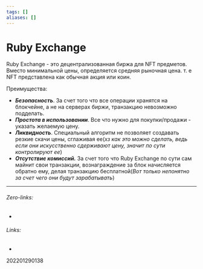 ```yaml
---
tags: []
aliases: []
---
```

# Ruby Exchange
Ruby Exchange - это децентрализованная биржа для NFT предметов. Вместо минимальной цены, определяется средняя рыночная цена. т. е NFT представлена как обычная акция или коин. 

Преимущества:
- ***Безопасность***. За счет того что все операции хранятся на блокчейне, а не на серверах биржи, транзакцию невозможно подделать.
- ***Простота в использовании***. Все что нужно для покупки/продажи - указать желаемую цену.
- ***Ликвидность***. Специальный алгоритм не позволяет создавать резкие скачи цены, сглаживая ее(_хз как это можно сделать, ведь если они искусственно сдерживают цену, значит по сути контролируют ее_)
- ***Отсутствие комиссий.*** За счет того что Ruby Exchange по сути сам майнит свои транзакции, вознаграждение за блок начисляется обратно ему, делая транзакцию бесплатной(*Вот только непонятно за счет чего они будут зарабатывать*)
___
###### Zero-links:
-
###### Links:
-

202201290138